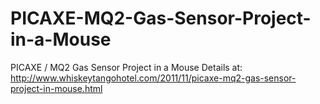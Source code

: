 # PICAXE-MQ2-Gas-Sensor-Project-in-a-Mouse
PICAXE / MQ2 Gas Sensor Project in a Mouse
Details at:
http://www.whiskeytangohotel.com/2011/11/picaxe-mq2-gas-sensor-project-in-mouse.html
